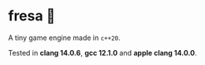 # fresa :strawberry:

A tiny game engine made in `c++20`.

Tested in **clang 14.0.6**, **gcc 12.1.0** and **apple clang 14.0.0**.
